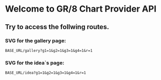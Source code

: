 # Welcome to GR/8 Chart Provider API

## Try to access the follwing routes.

### SVG for the gallery page:

`BASE_URL/gallery?g1=1&g2=1&g3=1&g4=1&r=1`

### SVG for the idea`s page:

`BASE_URL/idea?g1=1&g2=1&g3=1&g4=1&r=1`
